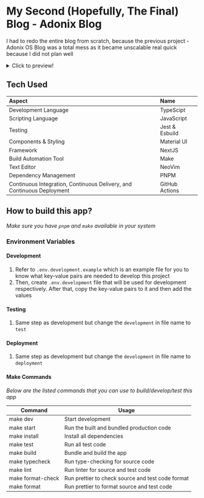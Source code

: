 # **My Second (Hopefully, The Final) Blog - Adonix Blog**

I had to redo the entire blog from scratch, because the previous project - Adonix OS Blog was a total mess as it became unscalable real quick because I did not plan well

<details>
<summary>Click to preview!</summary>

#### Home Page

![Light Mode](docs/home/light.png 'Light Mode')
![Dark Mode](docs/home/dark.png 'Dark Mode')
**Excuse me for weird title and description**
![Light Mode Posts](docs/home/light-posts.png 'Light Mode Posts')
![Dark Mode Posts](docs/home/dark-posts.png 'Dark Mode Posts')

#### Post

![Light Mode Post](docs/post/light.png 'Light Mode Post')
![Dark Mode Post](docs/post/dark.png 'Dark Mode Post')
![Light Mode Content](docs/post/light-content.png 'Light Mode Content')
![Dark Mode Content](docs/post/dark-content.png 'Dark Mode Content')

#### Footer yeah, ordinary

![Light Mode Footer](docs/footer/light.png 'Light Mode Footer')
![Dark Mode Footer](docs/footer/dark.png 'Dark Mode Footer')

</details>

## Tech Used

| Aspect                                                                 | Name           |
| :--------------------------------------------------------------------- | :------------- |
| Development Language                                                   | TypeScipt      |
| Scripting Language                                                     | JavaScript     |
| Testing                                                                | Jest & Esbuild |
| Components & Styling                                                   | Material UI    |
| Framework                                                              | NextJS         |
| Build Automation Tool                                                  | Make           |
| Text Editor                                                            | NeoVim         |
| Dependency Management                                                  | PNPM           |
| Continuous Integration, Continuous Delivery, and Continuous Deployment | GitHub Actions |

## How to build this app?

_*Make sure you have `pnpm` and `make` available in your system*_

### Environment Variables

#### Development

1. Refer to `.env.development.example` which is an example file for you to know what key-value pairs are needed to develop this project
2. Then, create `.env.development` file that will be used for development respectively. After that, copy the key-value pairs to it and then add the values

#### Testing

1. Same step as development but change the `development` in file name to `test`

#### Deployment

1. Same step as development but change the `development` in file name to `deployment`

#### Make Commands

_*Below are the listed commands that you can use to build/develop/test this app*_

| Command           | Usage                                             |
| ----------------- | ------------------------------------------------- |
| make dev          | Start development                                 |
| make start        | Run the built and bundled production code         |
| make install      | Install all dependencies                          |
| make test         | Run all test code                                 |
| make build        | Bundle and build the app                          |
| make typecheck    | Run type-checking for source code                 |
| make lint         | Run linter for source and test code               |
| make format-check | Run prettier to check source and test code format |
| make format       | Run prettier to format source and test code       |
